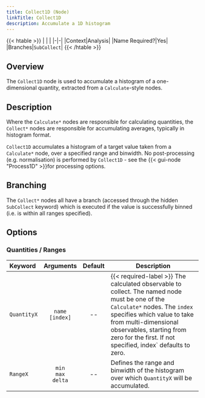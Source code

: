 ```yaml
---
title: Collect1D (Node)
linkTitle: Collect1D
description: Accumulate a 1D histogram
---
```


{{< htable >}}
| | |
|-|-|
|Context|Analysis|
|Name Required?|Yes|
|Branches|`SubCollect`|
{{< /htable >}}

## Overview

The `Collect1D` node is used to accumulate a histogram of a one-dimensional quantity, extracted from a `Calculate`-style nodes.

## Description

Where the `Calculate*` nodes are responsible for calculating quantities, the `Collect*` nodes are responsible for accumulating averages, typically in histogram format.

`Collect1D` accumulates a histogram of a target value taken from a `Calculate*` node, over a specified range and binwidth. No post-processing (e.g. normalisation) is performed by `Collect1D` - see the {{< gui-node "Process1D" >}}for processing options.

## Branching

The `Collect*` nodes all have a branch (accessed through the hidden `SubCollect` keyword) which is executed if the value is successfully binned (i.e. is within all ranges specified).

## Options

### Quantities / Ranges

|Keyword|Arguments|Default|Description|
|:------|:--:|:-----:|-----------|
|`QuantityX`|`name`<br/>`[index]`|--|{{< required-label >}} The calculated observable to collect. The named node must be one of the `Calculate*` nodes. The `index` specifies which value to take from multi-dimensional observables, starting from zero for the first. If not specified, index` defaults to zero.|
|`RangeX `|`min`<br/>`max`<br/>`delta`|--|Defines the range and binwidth of the histogram over which `QuantityX` will be accumulated.|
